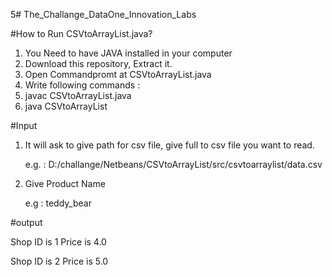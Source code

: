 5# The_Challange_DataOne_Innovation_Labs


#How to Run CSVtoArrayList.java?

1. You Need to have JAVA installed in your computer
2. Download this repository, Extract it.
3. Open Commandpromt at CSVtoArrayList.java
4. Write following commands :  
5. javac CSVtoArrayList.java
6. java CSVtoArrayList

#Input

1. It will ask to give path for csv file, give full to csv file you want to read.
    
   e.g. : D:/challange/Netbeans/CSVtoArrayList/src/csvtoarraylist/data.csv

2. Give Product Name 
   
   e.g : teddy_bear
   
#output

Shop ID is 1
Price is 4.0 

Shop ID is 2
Price is 5.0


